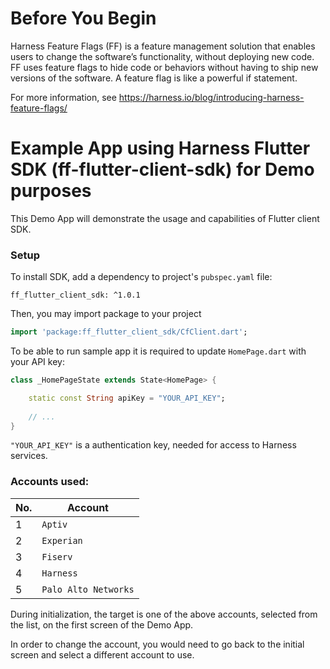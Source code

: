 # Before You Begin
Harness Feature Flags (FF) is a feature management solution that enables users to change the software’s functionality, without deploying new code. FF uses feature flags to hide code or behaviors without having to ship new versions of the software. A feature flag is like a powerful if statement.

For more information, see https://harness.io/blog/introducing-harness-feature-flags/


# Example App using Harness Flutter SDK (ff-flutter-client-sdk) for Demo purposes

This Demo App will demonstrate the usage and capabilities of Flutter client SDK.

### Setup
To install SDK, add a dependency to project's `pubspec.yaml` file:

```
ff_flutter_client_sdk: ^1.0.1
```

Then, you may import package to your project

```Dart
import 'package:ff_flutter_client_sdk/CfClient.dart';
```

To be able to run sample app it is required to update `HomePage.dart` with your API key:
```Dart
class _HomePageState extends State<HomePage> {

    static const String apiKey = "YOUR_API_KEY";
    
    // ...
}
```

`"YOUR_API_KEY"` is a authentication key, needed for access to Harness services.

### Accounts used:

| No. | Account |
| ---- | ---------- |
| 1 | `Aptiv` |
| 2 | `Experian` |
| 3 | `Fiserv` |
| 4 | `Harness` |
| 5 | `Palo Alto Networks` |


During initialization, the target is one of the above accounts, selected from the list, on the first screen of the Demo App.

In order to change the account, you would need to go back to the initial screen and select a different account to use.
